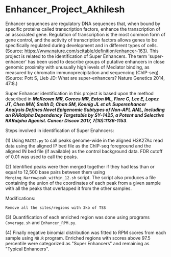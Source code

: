 # Enhancer_Project_Akhilesh
Enhancer sequences are regulatory DNA sequences that, when bound by specific proteins called transcription factors, enhance the transcription of an associated gene. Regulation of transcription is the most common form of gene control, and the activity of transcription factors allows genes to be specifically regulated during development and in different types of cells.(Source: https://www.nature.com/scitable/definition/enhancer-163). This project is related to the identification of Super Enhancers. The term 'super-enhancer' has been used to describe groups of putative enhancers in close genomic proximity with unusually high levels of Mediator binding, as measured by chromatin immunoprecipitation and sequencing (ChIP-seq). (Source: Pott S, Lieb JD: What are super-enhancers? Nature Genetics 2014, 47:8.)

Super Enhancer identification in this project is based upon the method described in _**McKeown MR, Corces MR, Eaton ML, Fiore C, Lee E, Lopez JT, Chen MW, Smith D, Chan SM, Koenig JL et al: Superenhancer Analysis Defines Novel Epigenomic Subtypes of Non-APL AML, Including an RARalpha Dependency Targetable by SY-1425, a Potent and Selective RARalpha Agonist. Cancer Discov 2017, 7(10):1136-1153**_.

Steps involved in identification of Super Enahncers:

(1) Using `MACS2.py` to call peaks genome-wide in the aligned H3K27Ac read data using the aligned IP bed file as the ChIP-seq foreground and the aligned IN bed file (if available) as the control background data. FDR cutoff of 0.01 was used to call the peaks.

(2) Identified peaks were then merged together if they had less than or equal to 12,500 base pairs between them using `Merging_Narrowpeak_within_12.sh` script. The script also produces a file containing the union of the coordinates of each peak from a given sample with all the peaks that overlapped it from the other samples.

Modifications:
    
    Remove all the sites/regions with 3kb of TSS

(3) Quantification of each enriched region was done using programs `Coverage.sh` and `Enhancer_RPM.py`.

(4) Finally negative binomial distribution was fitted to RPM scores from each sample using `NB.R` program. Enriched regions with scores above 97.5 percentile were categorized as "Super Enhancers" and remaining as "Typical Enhancers".
